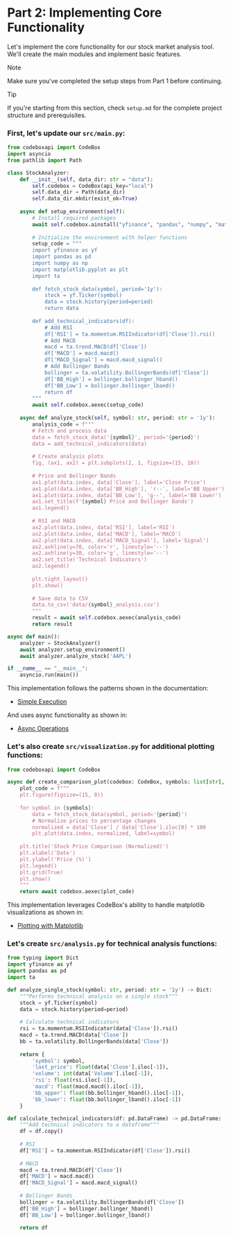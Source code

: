 # Part 2: Implementing Core Functionality

Let's implement the core functionality for our stock market analysis tool. We'll create the main modules and implement basic features.

> [!NOTE]
> Make sure you've completed the setup steps from Part 1 before continuing.

> [!TIP]
> If you're starting from this section, check `setup.md` for the complete project structure and prerequisites.

### First, let's update our `src/main.py`:

```python
from codeboxapi import CodeBox
import asyncio
from pathlib import Path

class StockAnalyzer:
    def __init__(self, data_dir: str = "data"):
        self.codebox = CodeBox(api_key="local")
        self.data_dir = Path(data_dir)
        self.data_dir.mkdir(exist_ok=True)
        
    async def setup_environment(self):
        # Install required packages
        await self.codebox.ainstall("yfinance", "pandas", "numpy", "matplotlib", "ta")
        
        # Initialize the environment with helper functions
        setup_code = """
        import yfinance as yf
        import pandas as pd
        import numpy as np
        import matplotlib.pyplot as plt
        import ta
        
        def fetch_stock_data(symbol, period='1y'):
            stock = yf.Ticker(symbol)
            data = stock.history(period=period)
            return data
            
        def add_technical_indicators(df):
            # Add RSI
            df['RSI'] = ta.momentum.RSIIndicator(df['Close']).rsi()
            # Add MACD
            macd = ta.trend.MACD(df['Close'])
            df['MACD'] = macd.macd()
            df['MACD_Signal'] = macd.macd_signal()
            # Add Bollinger Bands
            bollinger = ta.volatility.BollingerBands(df['Close'])
            df['BB_High'] = bollinger.bollinger_hband()
            df['BB_Low'] = bollinger.bollinger_lband()
            return df
        """
        await self.codebox.aexec(setup_code)
    
    async def analyze_stock(self, symbol: str, period: str = '1y'):
        analysis_code = f"""
        # Fetch and process data
        data = fetch_stock_data('{symbol}', period='{period}')
        data = add_technical_indicators(data)
        
        # Create analysis plots
        fig, (ax1, ax2) = plt.subplots(2, 1, figsize=(15, 10))
        
        # Price and Bollinger Bands
        ax1.plot(data.index, data['Close'], label='Close Price')
        ax1.plot(data.index, data['BB_High'], 'r--', label='BB Upper')
        ax1.plot(data.index, data['BB_Low'], 'g--', label='BB Lower')
        ax1.set_title(f'{symbol} Price and Bollinger Bands')
        ax1.legend()
        
        # RSI and MACD
        ax2.plot(data.index, data['RSI'], label='RSI')
        ax2.plot(data.index, data['MACD'], label='MACD')
        ax2.plot(data.index, data['MACD_Signal'], label='Signal')
        ax2.axhline(y=70, color='r', linestyle='--')
        ax2.axhline(y=30, color='g', linestyle='--')
        ax2.set_title('Technical Indicators')
        ax2.legend()
        
        plt.tight_layout()
        plt.show()
        
        # Save data to CSV
        data.to_csv('data/{symbol}_analysis.csv')
        """
        result = await self.codebox.aexec(analysis_code)
        return result

async def main():
    analyzer = StockAnalyzer()
    await analyzer.setup_environment()
    await analyzer.analyze_stock('AAPL')

if __name__ == "__main__":
    asyncio.run(main())
```

This implementation follows the patterns shown in the documentation:

- [Simple Execution](../examples/basic.md#simple-execution)


And uses async functionality as shown in:

- [Async Operations](../examples/async.md#basic-async-operations)


### Let's also create `src/visualization.py` for additional plotting functions:

```python
from codeboxapi import CodeBox

async def create_comparison_plot(codebox: CodeBox, symbols: list[str], period: str = '1y'):
    plot_code = f"""
    plt.figure(figsize=(15, 8))
    
    for symbol in {symbols}:
        data = fetch_stock_data(symbol, period='{period}')
        # Normalize prices to percentage changes
        normalized = data['Close'] / data['Close'].iloc[0] * 100
        plt.plot(data.index, normalized, label=symbol)
    
    plt.title('Stock Price Comparison (Normalized)')
    plt.xlabel('Date')
    plt.ylabel('Price (%)')
    plt.legend()
    plt.grid(True)
    plt.show()
    """
    return await codebox.aexec(plot_code)
```

This implementation leverages CodeBox's ability to handle matplotlib visualizations as shown in:

- [Plotting with Matplotlib](../examples/getting_started.md#plotting-with-matplotlib)


### Let's create `src/analysis.py` for technical analysis functions:

```python
from typing import Dict
import yfinance as yf
import pandas as pd
import ta

def analyze_single_stock(symbol: str, period: str = '1y') -> Dict:
    """Performs technical analysis on a single stock"""
    stock = yf.Ticker(symbol)
    data = stock.history(period=period)
    
    # Calculate technical indicators
    rsi = ta.momentum.RSIIndicator(data['Close']).rsi()
    macd = ta.trend.MACD(data['Close'])
    bb = ta.volatility.BollingerBands(data['Close'])
    
    return {
        'symbol': symbol,
        'last_price': float(data['Close'].iloc[-1]),
        'volume': int(data['Volume'].iloc[-1]),
        'rsi': float(rsi.iloc[-1]),
        'macd': float(macd.macd().iloc[-1]),
        'bb_upper': float(bb.bollinger_hband().iloc[-1]),
        'bb_lower': float(bb.bollinger_lband().iloc[-1])
    }

def calculate_technical_indicators(df: pd.DataFrame) -> pd.DataFrame:
    """Add technical indicators to a dataframe"""
    df = df.copy()
    
    # RSI
    df['RSI'] = ta.momentum.RSIIndicator(df['Close']).rsi()
    
    # MACD
    macd = ta.trend.MACD(df['Close'])
    df['MACD'] = macd.macd()
    df['MACD_Signal'] = macd.macd_signal()
    
    # Bollinger Bands
    bollinger = ta.volatility.BollingerBands(df['Close'])
    df['BB_High'] = bollinger.bollinger_hband()
    df['BB_Low'] = bollinger.bollinger_lband()
    
    return df
```

